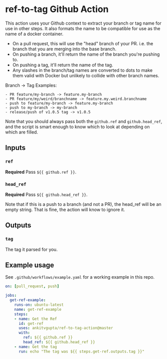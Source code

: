 # ref-to-tag Github Action

This action uses your Github context to extract your branch or tag name for use in other steps. It also formats the name to be compatible for use as the name of a docker container.

- On a pull request, this will use the "head" branch of your PR. i.e. the branch that you are merging into the base branch.
- On pushing a branch, it'll return the name of the branch you're pushing to.
- On pushing a tag, it'll return the name of the tag.
- Any slashes in the branch/tag names are converted to dots to make them valid with Docker but unlikely to collide with other branch names.

Branch -> Tag Examples:

	- PR feature/my-branch -> feature.my-branch
	- PR feature/my/weird/branchname -> feature.my.weird.branchname
	- push to feature/my-branch -> feature.my-branch
	- push to my-branch -> my-branch
	- release/push of v1.0.5 tag -> v1.0.5

Note that you should always pass both the `github.ref` and `github.head_ref`, and the script is smart enough to know which to look at depending on which are filled.

## Inputs

### `ref`

**Required** Pass `${{ github.ref }}`.

### `head_ref`

**Required** Pass `${{ github.head_ref }}`.

Note that if this is a push to a branch (and not a PR), the head_ref will be an empty string. That is fine, the action will know to ignore it.


## Outputs

### `tag`

The tag it parsed for you.

## Example usage

See `.github/workflows/example.yaml` for a working example in this repo.

``` yaml
on: [pull_request, push]

jobs:
  get-ref-example:
    runs-on: ubuntu-latest
    name: get-ref-example
    steps:
    - name: Get the Ref
      id: get-ref
      uses: ankitvgupta/ref-to-tag-action@master
      with:
        ref: ${{ github.ref }}
        head_ref: ${{ github.head_ref }}
    - name: Get the tag
      run: echo "The tag was ${{ steps.get-ref.outputs.tag }}"
```

